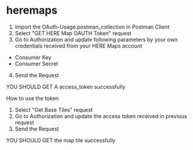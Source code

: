 # heremaps

1. Import the OAuth-Usage.postman_collection in Postman Client
2. Select "GET HERE Map OAUTH Token" request
3. Go to Authorization and update following parameters by your own credentials received from your HERE Maps account
- Consumer Key
- Consumer Secret
4. Send the Request

YOU SHOULD GET A access_token successfully

How to use the token

1. Select "Get Base Tiles" request
2. Go to Authorization and update the access token received in previous request
3. Send the Request

YOU SHOULD GET the map tile successfully
  
